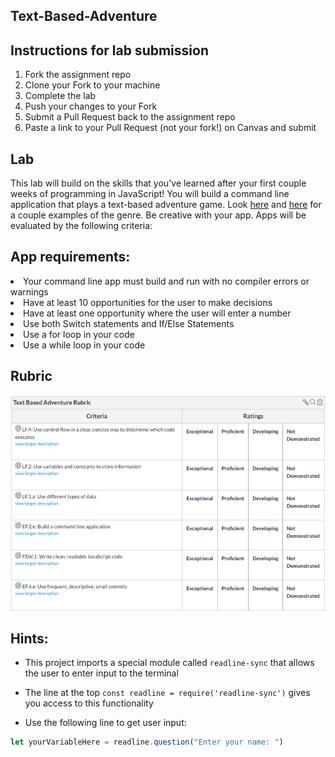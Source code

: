 ## Text-Based-Adventure

## Instructions for lab submission

1. Fork the assignment repo
1. Clone your Fork to your machine
1. Complete the lab
1. Push your changes to your Fork
1. Submit a Pull Request back to the assignment repo
1. Paste a link to your Pull Request (not your fork!) on Canvas and submit

## Lab

This lab will build on the skills that you've learned after your first couple weeks of programming in JavaScript!  You will build a command line application that plays a text-based adventure game.  Look [here](https://classicreload.com/zork-i.html) and [here](http://www.bbc.co.uk/programmes/articles/1g84m0sXpnNCv84GpN2PLZG/the-hitchhikers-guide-to-the-galaxy-game-30th-anniversary-edition) for a couple examples of the genre.  Be creative with your app. Apps will be evaluated by the following criteria:   

## App requirements:

<li>Your command line app must build and run with no compiler errors or warnings</li>
<li>Have at least 10 opportunities for the user to make decisions</li>
<li>Have at least one opportunity where the user will enter a number</li>
<li>Use both Switch statements and If/Else Statements</li>
<li>Use a for loop in your code</li>
<li>Use a while loop in your code</li>

 ## Rubric

![textBasedAdventureRubric.png](./textBasedAdventureRubric.png)

## Hints:

- This project imports a special module called `readline-sync` that allows the user to enter input to the terminal

- The line at the top `const readline = require('readline-sync')` gives you access to this functionality

- Use the following line to get user input:

```js
let yourVariableHere = readline.question("Enter your name: ")
```
